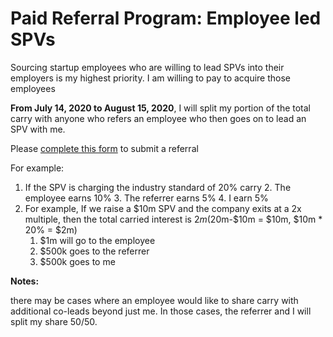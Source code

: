 # Paid Referral Program: Employee led SPVs
Sourcing startup employees who are willing to lead SPVs into their employers is my highest priority. I am willing to pay to acquire those employees

**From July 14, 2020 to August 15, 2020**, I will split my portion of the total carry with anyone who refers an employee who then goes on to lead an SPV with me. 

Please [complete this form](https://harveymultani902367.typeform.com/to/ZrDo7G08) to submit a referral

For example:

1.  If the SPV is charging the industry standard of 20% carry
	2. The employee earns 10%
	3. The referrer earns 5%
	4. I earn 5%
2.  For example, If we raise a $10m SPV and the company exits at a 2x multiple, then the total carried interest is $2m ($20m-$10m = $10m, $10m * 20% = $2m)
    1.  $1m will go to the employee
    2.  $500k goes to the referrer
    3.  $500k goes to me

**Notes:** 

there may be cases where an employee would like to share carry with additional co-leads beyond just me. In those cases, the referrer and I will split my share 50/50. 




<!--stackedit_data:
eyJoaXN0b3J5IjpbMTE1MTM2OTY0NSwtOTk2OTUzNzU0LC0yMj
U2MDI5OTMsLTU3MTAxOTM5MywxOTAxOTAzNjg0LC0yMDg4NzQ2
NjEyXX0=
-->